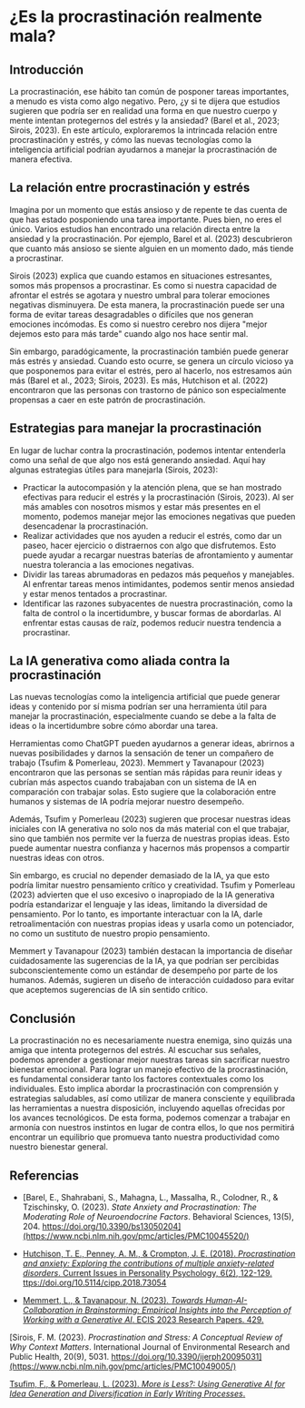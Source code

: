 # ¿Es la procrastinación realmente mala?

## Introducción

La procrastinación, ese hábito tan común de posponer tareas importantes, a menudo es vista como algo negativo. Pero, ¿y si te dijera que estudios sugieren que podría ser en realidad una forma en que nuestro cuerpo y mente intentan protegernos del estrés y la ansiedad? (Barel et al., 2023; Sirois, 2023). En este artículo, exploraremos la intrincada relación entre procrastinación y estrés, y cómo las nuevas tecnologías como la inteligencia artificial podrían ayudarnos a manejar la procrastinación de manera efectiva.

## La relación entre procrastinación y estrés

Imagina por un momento que estás ansioso y de repente te das cuenta de que has estado posponiendo una tarea importante. Pues bien, no eres el único. Varios estudios han encontrado una relación directa entre la ansiedad y la procrastinación. Por ejemplo, Barel et al. (2023) descubrieron que cuanto más ansioso se siente alguien en un momento dado, más tiende a procrastinar.

Sirois (2023) explica que cuando estamos en situaciones estresantes, somos más propensos a procrastinar. Es como si nuestra capacidad de afrontar el estrés se agotara y nuestro umbral para tolerar emociones negativas disminuyera. De esta manera, la procrastinación puede ser una forma de evitar tareas desagradables o difíciles que nos generan emociones incómodas. Es como si nuestro cerebro nos dijera "mejor dejemos esto para más tarde" cuando algo nos hace sentir mal.

Sin embargo, paradógicamente, la procrastinación también puede generar más estrés y ansiedad. Cuando esto ocurre, se genera un círculo vicioso ya que posponemos para evitar el estrés, pero al hacerlo, nos estresamos aún más (Barel et al., 2023; Sirois, 2023). Es más, Hutchison et al. (2022) encontraron que las personas con trastorno de pánico son especialmente propensas a caer en este patrón de procrastinación.

## Estrategias para manejar la procrastinación

En lugar de luchar contra la procrastinación, podemos intentar entenderla como una señal de que algo nos está generando ansiedad. Aquí hay algunas estrategias útiles para manejarla (Sirois, 2023):

- Practicar la autocompasión y la atención plena, que se han mostrado efectivas para reducir el estrés y la procrastinación (Sirois, 2023). Al ser más amables con nosotros mismos y estar más presentes en el momento, podemos manejar mejor las emociones negativas que pueden desencadenar la procrastinación.
- Realizar actividades que nos ayuden a reducir el estrés, como dar un paseo, hacer ejercicio o distraernos con algo que disfrutemos. Esto puede ayudar a recargar nuestras baterías de afrontamiento y aumentar nuestra tolerancia a las emociones negativas.
- Dividir las tareas abrumadoras en pedazos más pequeños y manejables. Al enfrentar tareas menos intimidantes, podemos sentir menos ansiedad y estar menos tentados a procrastinar.
- Identificar las razones subyacentes de nuestra procrastinación, como la falta de control o la incertidumbre, y buscar formas de abordarlas. Al enfrentar estas causas de raíz, podemos reducir nuestra tendencia a procrastinar.

## La IA generativa como aliada contra la procrastinación

Las nuevas tecnologías como la inteligencia artificial que puede generar ideas y contenido por sí misma podrían ser una herramienta útil para manejar la procrastinación, especialmente cuando se debe a la falta de ideas o la incertidumbre sobre cómo abordar una tarea.

Herramientas como ChatGPT pueden ayudarnos a generar ideas, abrirnos a nuevas posibilidades y darnos la sensación de tener un compañero de trabajo (Tsufim & Pomerleau, 2023). Memmert y Tavanapour (2023) encontraron que las personas se sentían más rápidas para reunir ideas y cubrían más aspectos cuando trabajaban con un sistema de IA en comparación con trabajar solas. Esto sugiere que la colaboración entre humanos y sistemas de IA podría mejorar nuestro desempeño.

Además, Tsufim y Pomerleau (2023) sugieren que procesar nuestras ideas iniciales con IA generativa no solo nos da más material con el que trabajar, sino que también nos permite ver la fuerza de nuestras propias ideas. Esto puede aumentar nuestra confianza y hacernos más propensos a compartir nuestras ideas con otros.

Sin embargo, es crucial no depender demasiado de la IA, ya que esto podría limitar nuestro pensamiento crítico y creatividad. Tsufim y Pomerleau (2023) advierten que el uso excesivo o inapropiado de la IA generativa podría estandarizar el lenguaje y las ideas, limitando la diversidad de pensamiento. Por lo tanto, es importante interactuar con la IA, darle retroalimentación con nuestras propias ideas y usarla como un potenciador, no como un sustituto de nuestro propio pensamiento.

Memmert y Tavanapour (2023) también destacan la importancia de diseñar cuidadosamente las sugerencias de la IA, ya que podrían ser percibidas subconscientemente como un estándar de desempeño por parte de los humanos. Además, sugieren un diseño de interacción cuidadoso para evitar que aceptemos sugerencias de IA sin sentido crítico.

## Conclusión

La procrastinación no es necesariamente nuestra enemiga, sino quizás una amiga que intenta protegernos del estrés. Al escuchar sus señales, podemos aprender a gestionar mejor nuestras tareas sin sacrificar nuestro bienestar emocional. Para lograr un manejo efectivo de la procrastinación, es fundamental considerar tanto los factores contextuales como los individuales. Esto implica abordar la procrastinación con comprensión y estrategias saludables, así como utilizar de manera consciente y equilibrada las herramientas a nuestra disposición, incluyendo aquellas ofrecidas por los avances tecnológicos. De esta forma, podemos comenzar a trabajar en armonía con nuestros instintos en lugar de contra ellos, lo que nos permitirá encontrar un equilibrio que promueva tanto nuestra productividad como nuestro bienestar general.

## Referencias

- [Barel, E., Shahrabani, S., Mahagna, L., Massalha, R., Colodner, R., & Tzischinsky, O. (2023). *State Anxiety and Procrastination: The Moderating Role of Neuroendocrine Factors*. Behavioral Sciences, 13(5), 204. https://doi.org/10.3390/bs13050204](https://www.ncbi.nlm.nih.gov/pmc/articles/PMC10045520/)

- [Hutchison, T. E., Penney, A. M., & Crompton, J. E. (2018). *Procrastination and anxiety: Exploring the contributions of multiple anxiety-related disorders*. Current Issues in Personality Psychology, 6(2), 122-129. ttps://doi.org/10.5114/cipp.2018.73054](https://cipp.ug.edu.pl/Procrastination-and-anxiety-Exploring-the-contributions-of-multiple-anxiety-related,81168,0,2.html)

- [Memmert, L., & Tavanapour, N. (2023). *Towards Human-AI-Collaboration in Brainstorming: Empirical Insights into the Perception of Working with a Generative AI*. ECIS 2023 Research Papers. 429.](https://aisel.aisnet.org/ecis2023_rp/429/)

[Sirois, F. M. (2023). *Procrastination and Stress: A Conceptual Review of Why Context Matters*. International Journal of Environmental Research and Public Health, 20(9), 5031. https://doi.org/10.3390/ijerph20095031](https://www.ncbi.nlm.nih.gov/pmc/articles/PMC10049005/)

[Tsufim, F., & Pomerleau, L. (2023). *More is Less?: Using Generative AI for Idea Generation and Diversification in Early Writing Processes*.](https://uen.pressbooks.pub/teachingandgenerativeai/chapter/more-is-less-using-generative-ai-for-idea-generation-and-diversification-in-early-writing-processes/)